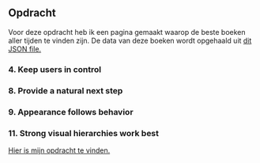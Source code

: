 ## Opdracht
Voor deze opdracht heb ik een pagina gemaakt waarop de beste boeken aller tijden te vinden zijn. De data van deze boeken wordt opgehaald uit <a href=https://raw.githubusercontent.com/benoitvallon/100-best-books/master/books.json/>dit JSON file.</a>

<h3> 4. Keep users in control </h3> 


<h3> 8. Provide a natural next step </h3> 


<h3> 9. Appearance follows behavior </h3> 


<h3> 11. Strong visual hierarchies work best </h3> 


<a href=https://lisaoude.github.io/frontend-voor-designers-1920/opdracht3/> Hier is mijn opdracht te vinden. </a>